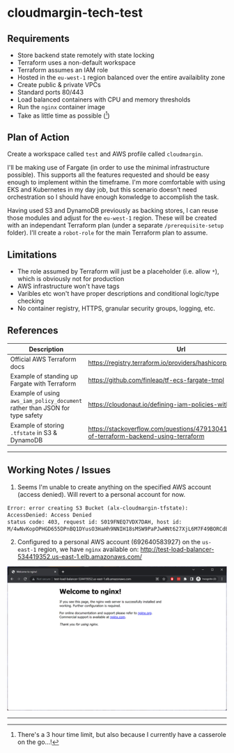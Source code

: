 # cloudmargin-tech-test

## Requirements

- Store backend state remotely with state locking
- Terraform uses a non-default workspace
- Terraform assumes an IAM role
- Hosted in the `eu-west-1` region balanced over the entire availaiblity zone
- Create public &amp; private VPCs
- Standard ports 80/443
- Load balanced containers with CPU and memory thresholds
- Run the `nginx` container image
- Take as little time as possible ([^1])

## Plan of Action

Create a workspace called `test` and AWS profile called `cloudmargin`.

I'll be making use of Fargate (in order to use the minimal infrastructure possible). This supports all the features requested and should be easy enough to implement within the timeframe. I'm more comfortable with using EKS and Kubernetes in my day job, but this scenario doesn't need orchestration so I should have enough konwledge to accomplish the task.

Having used S3 and DynamoDB previously as backing stores, I can reuse those modules and adjust for the `eu-west-1` region. These will be created with an independant Terraform plan (under a separate `/prerequisite-setup` folder). I'll create a `robot-role` for the main Terraform plan to assume.


## Limitations

- The role assumed by Terraform will just be a placeholder (i.e. allow `*`), which is obviously not for production
- AWS infrastructure won't have tags
- Varibles etc won't have proper descriptions and conditional logic/type checking
- No container registry, HTTPS, granular security groups, logging, etc.

## References

| Description | Url |
| ----------- | ----------- |
| Official AWS Terraform docs | https://registry.terraform.io/providers/hashicorp/aws/latest/docs |
| Example of standing up Fargate with Terraform | https://github.com/finleap/tf-ecs-fargate-tmpl |
| Example of using `aws_iam_policy_document` rather than JSON for type safety | https://cloudonaut.io/defining-iam-policies-with-terraform/ |
| Example of storing `.tfstate` in S3 &amp; DynamoDB | https://stackoverflow.com/questions/47913041/initial-setup-of-terraform-backend-using-terraform |

---

## Working Notes / Issues

1. Seems I'm unable to create anything on the specified AWS account (access denied). Will revert to a personal account for now.

```
Error: error creating S3 Bucket (alx-cloudmargin-tfstate): AccessDenied: Access Denied
status code: 403, request id: S019FNEQ7VDX7DAH, host id: M/4wNvKopOPHGD655DPnBQ1DYusO3HaHh9NNIH18sMSW9PaPJwHNt627XjL6M7F49BORCdBTriY=
```

2. Configured to a personal AWS account (692640583927) on the `us-east-1` region, we have `nginx` available on: http://test-load-balancer-534419352.us-east-1.elb.amazonaws.com/


![nginx](nginx.png)

---

[^1]: There's a 3 hour time limit, but also because I currently have a casserole on the go...!